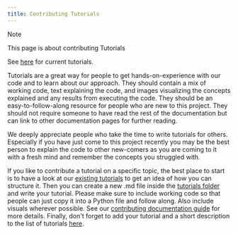 ```yaml
---
title: Contributing Tutorials
---
```

> [!NOTE]
> This page is about contributing Tutorials
> 
> See [here](../how-to-use-monty/tutorials.md) for current tutorials.

Tutorials are a great way for people to get hands-on-experience with our code and to learn about our approach. They should contain a mix of working code, text explaining the code, and images visualizing the concepts explained and any results from executing the code. They should be an easy-to-follow-along resource for people who are new to this project. They should not require someone to have read the rest of the documentation but can link to other documentation pages for further reading.

We deeply appreciate people who take the time to write tutorials for others. Especially if you have just come to this project recently you may be the best person to explain the code to other new-comers as you are coming to it with a fresh mind and remember the concepts you struggled with. 

If you like to contribute a tutorial on a specific topic, the best place to start is to have a look at our [existing tutorials](../how-to-use-monty/tutorials.md) to get an idea of how you can structure it. Then you can create a new .md file inside the [tutorials folder](../how-to-use-monty/tutorials/) and write your tutorial. Please make sure to include working code so that people can just copy it into a Python file and follow along. Also include visuals wherever possible. See our [contributing documentation guide](documentation.md) for more details. Finally, don't forget to add your tutorial and a short description to the list of tutorials [here](../how-to-use-monty/tutorials.md).